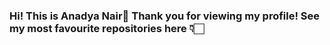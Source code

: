 ### Hi! This is Anadya Nair🌈 Thank you for viewing my profile! See my most favourite repositories here 👇🏻

<!--
**AnadyaNair/AnadyaNair** is a ✨ _special_ ✨ repository because its `README.md` (this file) appears on your GitHub profile.

Here are some ideas to get you started:

###- 🔭 I’m currently working on my website, and building a discord bot.
###- 🌱 I’m currently learning JavaScript.
###- 👯 I’m looking to collaborate on nothing.
###- 🤔 I’m looking for help with coding.
###- 💬 Ask me about Marvel Cinematic Universe.
###- 📫 How to reach me: ...
###- 😄 Pronouns: N/A
###- ⚡ Fun fact: This README.md can be seen on top, when you go to my profile!
-->
